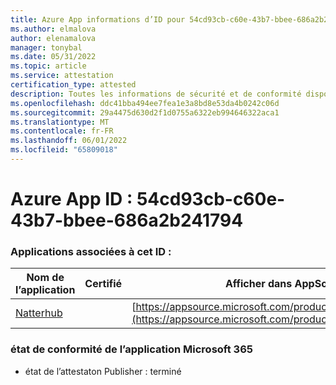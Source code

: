 ```yaml
---
title: Azure App informations d’ID pour 54cd93cb-c60e-43b7-bbee-686a2b241794
ms.author: elmalova
author: elenamalova
manager: tonybal
ms.date: 05/31/2022
ms.topic: article
ms.service: attestation
certification_type: attested
description: Toutes les informations de sécurité et de conformité disponibles pour 54cd93cb-c60e-43b7-bbee-686a2b241794.
ms.openlocfilehash: ddc41bba494ee7fea1e3a8bd8e53da4b0242c06d
ms.sourcegitcommit: 29a4475d630d2f1d0755a6322eb994646322aca1
ms.translationtype: MT
ms.contentlocale: fr-FR
ms.lasthandoff: 06/01/2022
ms.locfileid: "65809018"
---
```

# <a name="azure-app-id-54cd93cb-c60e-43b7-bbee-686a2b241794"></a>Azure App ID : 54cd93cb-c60e-43b7-bbee-686a2b241794


### <a name="apps-associated-with-this-id"></a>Applications associées à cet ID :
| **Nom de l’application** | **Certifié** | **Afficher dans AppSource** |
|--------------|---------------|-----------------------|
| [Natterhub](../forward/WA200003420.md) |  | [https://appsource.microsoft.com/product/office/WA200003420](https://appsource.microsoft.com/product/office/WA200003420) |

### <a name="microsoft-365-app-compliance-status"></a>état de conformité de l’application Microsoft 365
- état de l’attestaton Publisher : terminé

